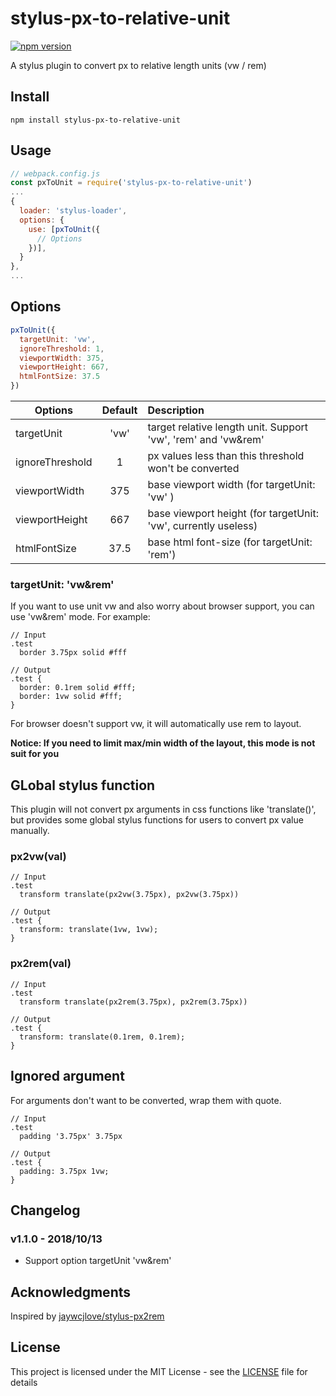# stylus-px-to-relative-unit

[![npm version](https://badge.fury.io/js/stylus-px-to-relative-unit.svg)](https://badge.fury.io/js/stylus-px-to-relative-unit)

A stylus plugin to convert px to relative length units (vw / rem)

## Install
```shell
npm install stylus-px-to-relative-unit
```

## Usage

```javascript
// webpack.config.js
const pxToUnit = require('stylus-px-to-relative-unit')
...
{
  loader: 'stylus-loader',
  options: {
    use: [pxToUnit({
      // Options
    })],
  }
},
...
```


## Options

```javascript
pxToUnit({
  targetUnit: 'vw',
  ignoreThreshold: 1,
  viewportWidth: 375,
  viewportHeight: 667,
  htmlFontSize: 37.5
})
```

| Options         | Default       | Description  |
| --------------- |:-------------:|:-----|
| targetUnit      | 'vw' | target relative length unit. Support 'vw', 'rem' and 'vw&rem' |
| ignoreThreshold | 1    | px values less than this threshold won't be converted |
| viewportWidth   | 375  | base viewport width (for targetUnit: 'vw' ) |
| viewportHeight  | 667  | base viewport height (for targetUnit: 'vw', currently useless) |
| htmlFontSize    | 37.5 | base html font-size (for targetUnit: 'rem') |

### targetUnit: 'vw&rem'

If you want to use unit vw and also worry about browser support, you can use 'vw&rem' mode. For example:

```Stylus
// Input 
.test
  border 3.75px solid #fff

// Output
.test {
  border: 0.1rem solid #fff;
  border: 1vw solid #fff;
}
```

For browser doesn't support vw, it will automatically use rem to layout.

**Notice: If you need to limit max/min width of the layout, this mode is not suit for you**

## GLobal stylus function
This plugin will not convert px arguments in css functions like 'translate()', but provides some global stylus functions for users to convert px value manually.

### px2vw(val)
```Stylus
// Input
.test
  transform translate(px2vw(3.75px), px2vw(3.75px))

// Output
.test {
  transform: translate(1vw, 1vw);
}
```

### px2rem(val)
```stylus
// Input
.test
  transform translate(px2rem(3.75px), px2rem(3.75px))

// Output
.test {
  transform: translate(0.1rem, 0.1rem);
}
```

## Ignored argument
For arguments don't want to be converted, wrap them with quote.
```stylus
// Input
.test
  padding '3.75px' 3.75px

// Output
.test {
  padding: 3.75px 1vw;
}
```

## Changelog

### v1.1.0 - 2018/10/13
* Support option targetUnit 'vw&rem'


## Acknowledgments

Inspired by [jaywcjlove/stylus-px2rem](https://github.com/jaywcjlove/stylus-px2rem)

## License

This project is licensed under the MIT License - see the [LICENSE](LICENSE) file for details
